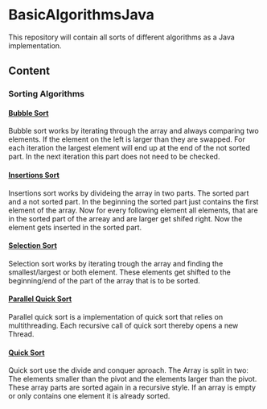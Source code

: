 # BasicAlgorithmsJava
This repository will contain all sorts of different algorithms as a Java implementation.
## Content
### Sorting Algorithms
#### [Bubble Sort](/src/de/termitehuegel/basicAlgorithmsJava/sort/Bubblesort.java)
Bubble sort works by iterating through the array and always comparing two elements. If the element on the left is larger than they are swapped. For each iteration the largest element will end up at the end of the not sorted part. In the next iteration this part does not need to be checked.
#### [Insertions Sort](/src/de/termitehuegel/basicAlgorithmsJava/sort/Insertionsort.java)
Insertions sort works by divideing the array in two parts. The sorted part and a not sorted part. In the beginning the sorted part just contains the first element of the array. Now for every following element all elements, that are in the sorted part of the arreay and are larger get shifed right. Now the element gets inserted in the sorted part.
#### [Selection Sort](/src/de/termitehuegel/basicAlgorithmsJava/sort/Selectionsort.java)
Selection sort works by iterating trough the array and finding the smallest/largest or both element. These elements get shifted to the beginning/end of the part of the array that is to be sorted.
#### [Parallel Quick Sort](/src/de/termitehuegel/basicAlgorithmsJava/sort/ParallelQuicksort.java)
Parallel quick sort is a implementation of quick sort that relies on multithreading. Each recursive call of quick sort thereby opens a new Thread.
#### [Quick Sort](/src/de/termitehuegel/basicAlgorithmsJava/sort/Quicksort.java)
Quick sort use the divide and conquer aproach. The Array is split in two: The elements smaller than the pivot and the elements larger than the pivot. These array parts are sorted again in a recursive style. If an array is empty or only contains one element it is already sorted.
